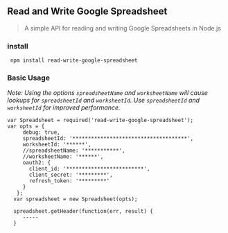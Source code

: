 ## Read and Write Google Spreadsheet

> A simple API for reading and writing Google Spreadsheets in Node.js
 
### install
```
 npm install read-write-google-spreadsheet
```

### Basic Usage
 *Note: Using the options `spreadsheetName` and `worksheetName` will cause lookups for `spreadsheetId` and `worksheetId`. Use `spreadsheetId` and `worksheetId` for improved performance.*
 
 ```
 var Spreadsheet = required('read-write-google-spreadsheet');
 var opts = {
      debug: true,
      spreadsheetId: '*************************************',
      worksheetId: '******',
      //spreadsheetName: '***********',
      //worksheetName: '******',
      oauth2: {
        client_id: '*************************',
        client_secret: '*********',
        refresh_token: '*********'
      }
    };
   var spreadsheet = new Spreadsheet(opts);
   
   spreadsheet.getHeader(function(err, result) { 
      -----
   }
 ```
